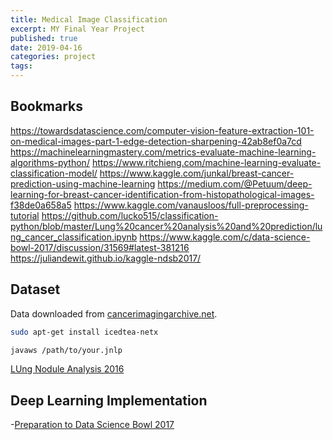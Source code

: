 ```yaml
---
title: Medical Image Classification
excerpt: MY Final Year Project
published: true
date: 2019-04-16
categories: project
tags: 
---
```


## Bookmarks
<https://towardsdatascience.com/computer-vision-feature-extraction-101-on-medical-images-part-1-edge-detection-sharpening-42ab8ef0a7cd>
<https://machinelearningmastery.com/metrics-evaluate-machine-learning-algorithms-python/>
<https://www.ritchieng.com/machine-learning-evaluate-classification-model/>
<https://www.kaggle.com/junkal/breast-cancer-prediction-using-machine-learning>
<https://medium.com/@Petuum/deep-learning-for-breast-cancer-identification-from-histopathological-images-f38de0a658a5>
<https://www.kaggle.com/vanausloos/full-preprocessing-tutorial>
<https://github.com/lucko515/classification-python/blob/master/Lung%20cancer%20analysis%20and%20prediction/lung_cancer_classification.ipynb>
<https://www.kaggle.com/c/data-science-bowl-2017/discussion/31569#latest-381216>
<https://juliandewit.github.io/kaggle-ndsb2017/>

## Dataset

Data downloaded from [cancerimagingarchive.net](https://wiki.cancerimagingarchive.net/display/Public/Lung+CT+Segmentation+Challenge+2017#dccd4ece5b694851bdc03b4240f75f89).

``` bash
sudo apt-get install icedtea-netx

javaws /path/to/your.jnlp
```

[LUng Nodule Analysis 2016](https://luna16.grand-challenge.org/data/)

## Deep Learning Implementation
-[Preparation to Data Science Bowl 2017](https://github.com/anlthms/dsb-2017)